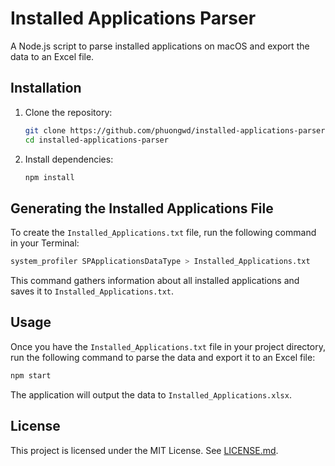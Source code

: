 
# Installed Applications Parser

A Node.js script to parse installed applications on macOS and export the data to an Excel file.

## Installation

1. Clone the repository:
   ```bash
   git clone https://github.com/phuongwd/installed-applications-parser.git
   cd installed-applications-parser
   ```

2. Install dependencies:
   ```bash
   npm install
   ```

## Generating the Installed Applications File

To create the `Installed_Applications.txt` file, run the following command in your Terminal:

```bash
system_profiler SPApplicationsDataType > Installed_Applications.txt
```

This command gathers information about all installed applications and saves it to `Installed_Applications.txt`.

## Usage

Once you have the `Installed_Applications.txt` file in your project directory, run the following command to parse the data and export it to an Excel file:

```bash
npm start
```

The application will output the data to `Installed_Applications.xlsx`.

## License

This project is licensed under the MIT License. See [LICENSE.md](LICENSE.md).

